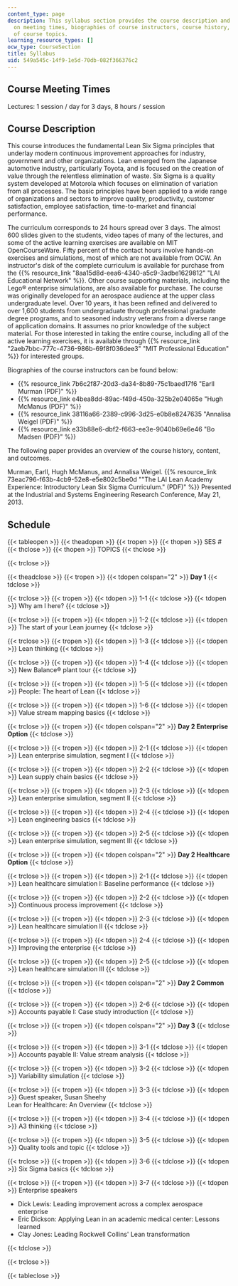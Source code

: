 ```yaml
---
content_type: page
description: This syllabus section provides the course description and information
  on meeting times, biographies of course instructors, course history, and the schedule
  of course topics.
learning_resource_types: []
ocw_type: CourseSection
title: Syllabus
uid: 549a545c-14f9-1e5d-70db-082f366376c2
---
```


Course Meeting Times
--------------------

Lectures: 1 session / day for 3 days, 8 hours / session

Course Description
------------------

This course introduces the fundamental Lean Six Sigma principles that underlay modern continuous improvement approaches for industry, government and other organizations. Lean emerged from the Japanese automotive industry, particularly Toyota, and is focused on the creation of value through the relentless elimination of waste. Six Sigma is a quality system developed at Motorola which focuses on elimination of variation from all processes. The basic principles have been applied to a wide range of organizations and sectors to improve quality, productivity, customer satisfaction, employee satisfaction, time-to-market and financial performance.

The curriculum corresponds to 24 hours spread over 3 days. The almost 600 slides given to the students, video tapes of many of the lectures, and some of the active learning exercises are available on MIT OpenCourseWare. Fifty percent of the contact hours involve hands-on exercises and simulations, most of which are not available from OCW. An instructor's disk of the complete curriculum is available for purchase from the {{% resource_link "8aa15d8d-eea6-4340-a5c9-3adbe1629812" "LAI Educational Network" %}}. Other course supporting materials, including the Lego® enterprise simulations, are also available for purchase. The course was originally developed for an aerospace audience at the upper class undergraduate level. Over 10 years, it has been refined and delivered to over 1,600 students from undergraduate through professional graduate degree programs, and to seasoned industry veterans from a diverse range of application domains. It assumes no prior knowledge of the subject material. For those interested in taking the entire course, including all of the active learning exercises, it is available through {{% resource_link "2aeb7bbc-777c-4736-986b-69f8f036dee3" "MIT Professional Education" %}} for interested groups.

Biographies of the course instructors can be found below:

*   {{% resource_link 7b6c2f87-20d3-da34-8b89-75c1baed17f6 "Earll Murman (PDF)" %}}
*   {{% resource_link e4bea8dd-89ac-f49d-450a-325b2e04065e "Hugh McManus (PDF)" %}}
*   {{% resource_link 38116a66-2389-c996-3d25-e0b8e8247635 "Annalisa Weigel (PDF)" %}}
*   {{% resource_link e33b88e6-dbf2-f663-ee3e-9040b69e6e46 "Bo Madsen (PDF)" %}}

The following paper provides an overview of the course history, content, and outcomes.

Murman, Earll, Hugh McManus, and Annalisa Weigel. {{% resource_link 73eac796-f63b-4cb9-52e8-e5e802c5be0d "\"The LAI Lean Academy Experience: Introductory Lean Six Sigma Curriculum.\" (PDF)" %}} Presented at the Industrial and Systems Engineering Research Conference, May 21, 2013.

Schedule
--------

{{< tableopen >}}
{{< theadopen >}}
{{< tropen >}}
{{< thopen >}}
SES #
{{< thclose >}}
{{< thopen >}}
TOPICS
{{< thclose >}}

{{< trclose >}}

{{< theadclose >}}
{{< tropen >}}
{{< tdopen colspan="2" >}}
**Day 1**
{{< tdclose >}}

{{< trclose >}}
{{< tropen >}}
{{< tdopen >}}
1-1
{{< tdclose >}}
{{< tdopen >}}
Why am I here?
{{< tdclose >}}

{{< trclose >}}
{{< tropen >}}
{{< tdopen >}}
1-2
{{< tdclose >}}
{{< tdopen >}}
The start of your Lean journey
{{< tdclose >}}

{{< trclose >}}
{{< tropen >}}
{{< tdopen >}}
1-3
{{< tdclose >}}
{{< tdopen >}}
Lean thinking
{{< tdclose >}}

{{< trclose >}}
{{< tropen >}}
{{< tdopen >}}
1-4
{{< tdclose >}}
{{< tdopen >}}
New Balance® plant tour
{{< tdclose >}}

{{< trclose >}}
{{< tropen >}}
{{< tdopen >}}
1-5
{{< tdclose >}}
{{< tdopen >}}
People: The heart of Lean
{{< tdclose >}}

{{< trclose >}}
{{< tropen >}}
{{< tdopen >}}
1-6
{{< tdclose >}}
{{< tdopen >}}
Value stream mapping basics
{{< tdclose >}}

{{< trclose >}}
{{< tropen >}}
{{< tdopen colspan="2" >}}
**Day 2 Enterprise Option**
{{< tdclose >}}

{{< trclose >}}
{{< tropen >}}
{{< tdopen >}}
2-1
{{< tdclose >}}
{{< tdopen >}}
Lean enterprise simulation, segment I
{{< tdclose >}}

{{< trclose >}}
{{< tropen >}}
{{< tdopen >}}
2-2
{{< tdclose >}}
{{< tdopen >}}
Lean supply chain basics
{{< tdclose >}}

{{< trclose >}}
{{< tropen >}}
{{< tdopen >}}
2-3
{{< tdclose >}}
{{< tdopen >}}
Lean enterprise simulation, segment II
{{< tdclose >}}

{{< trclose >}}
{{< tropen >}}
{{< tdopen >}}
2-4
{{< tdclose >}}
{{< tdopen >}}
Lean engineering basics
{{< tdclose >}}

{{< trclose >}}
{{< tropen >}}
{{< tdopen >}}
2-5
{{< tdclose >}}
{{< tdopen >}}
Lean enterprise simulation, segment III
{{< tdclose >}}

{{< trclose >}}
{{< tropen >}}
{{< tdopen colspan="2" >}}
**Day 2 Healthcare Option**
{{< tdclose >}}

{{< trclose >}}
{{< tropen >}}
{{< tdopen >}}
2-1
{{< tdclose >}}
{{< tdopen >}}
Lean healthcare simulation I: Baseline performance
{{< tdclose >}}

{{< trclose >}}
{{< tropen >}}
{{< tdopen >}}
2-2
{{< tdclose >}}
{{< tdopen >}}
Continuous process improvement
{{< tdclose >}}

{{< trclose >}}
{{< tropen >}}
{{< tdopen >}}
2-3
{{< tdclose >}}
{{< tdopen >}}
Lean healthcare simulation II
{{< tdclose >}}

{{< trclose >}}
{{< tropen >}}
{{< tdopen >}}
2-4
{{< tdclose >}}
{{< tdopen >}}
Improving the enterprise
{{< tdclose >}}

{{< trclose >}}
{{< tropen >}}
{{< tdopen >}}
2-5
{{< tdclose >}}
{{< tdopen >}}
Lean healthcare simulation III
{{< tdclose >}}

{{< trclose >}}
{{< tropen >}}
{{< tdopen colspan="2" >}}
**Day 2 Common**
{{< tdclose >}}

{{< trclose >}}
{{< tropen >}}
{{< tdopen >}}
2-6
{{< tdclose >}}
{{< tdopen >}}
Accounts payable I: Case study introduction
{{< tdclose >}}

{{< trclose >}}
{{< tropen >}}
{{< tdopen colspan="2" >}}
**Day 3**
{{< tdclose >}}

{{< trclose >}}
{{< tropen >}}
{{< tdopen >}}
3-1
{{< tdclose >}}
{{< tdopen >}}
Accounts payable II: Value stream analysis
{{< tdclose >}}

{{< trclose >}}
{{< tropen >}}
{{< tdopen >}}
3-2
{{< tdclose >}}
{{< tdopen >}}
Variability simulation
{{< tdclose >}}

{{< trclose >}}
{{< tropen >}}
{{< tdopen >}}
3-3
{{< tdclose >}}
{{< tdopen >}}
Guest speaker, Susan Sheehy  
Lean for Healthcare: An Overview
{{< tdclose >}}

{{< trclose >}}
{{< tropen >}}
{{< tdopen >}}
3-4
{{< tdclose >}}
{{< tdopen >}}
A3 thinking
{{< tdclose >}}

{{< trclose >}}
{{< tropen >}}
{{< tdopen >}}
3-5
{{< tdclose >}}
{{< tdopen >}}
Quality tools and topic
{{< tdclose >}}

{{< trclose >}}
{{< tropen >}}
{{< tdopen >}}
3-6
{{< tdclose >}}
{{< tdopen >}}
Six Sigma basics
{{< tdclose >}}

{{< trclose >}}
{{< tropen >}}
{{< tdopen >}}
3-7
{{< tdclose >}}
{{< tdopen >}}
Enterprise speakers

*   Dick Lewis: Leading improvement across a complex aerospace enterprise
*   Eric Dickson: Applying Lean in an academic medical center: Lessons learned
*   Clay Jones: Leading Rockwell Collins' Lean transformation


{{< tdclose >}}

{{< trclose >}}

{{< tableclose >}}